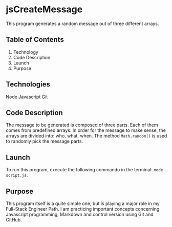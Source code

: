 # jsCreateMessage
This program generates a random message out of three different arrays.
## Table of Contents
1. Technology
2. Code Description
3. Launch
4. Purpose
## Technologies
Node Javascript Git
## Code Description
The message to be generated is composed of three parts. Each of them comes from predefined arrays. In order for the message to make sense, the arrays are divided into: who, what, when. The method `Math.random()` is used to randomly pick the message parts.
## Launch
To run this program, execute the following commando in the terminal: `node script.js`.
## Purpose
This program itself is a quite simple one, but is playing a major role in my Full-Stack Engineer Path. I am practicing important concepts concerning Javascript programming, Markdown and control version using Git and GitHub.
